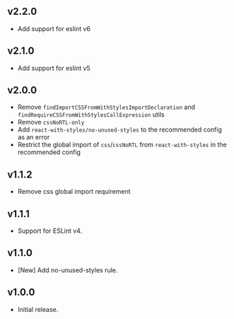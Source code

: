 ## v2.2.0
- Add support for eslint v6

## v2.1.0
- Add support for eslint v5

## v2.0.0
- Remove `findImportCSSFromWithStylesImportDeclaration` and `findRequireCSSFromWithStylesCallExpression` utils
- Remove `cssNoRTL-only`
- Add `react-with-styles/no-unused-styles` to the recommended config as an error
- Restrict the global import of `css`/`cssNoRTL` from `react-with-styles` in the recommended config

## v1.1.2
- Remove css global import requirement

## v1.1.1

- Support for ESLint v4.

## v1.1.0

- [New] Add no-unused-styles rule.

## v1.0.0

- Initial release.
